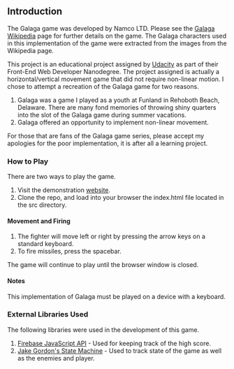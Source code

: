 ## Introduction

The Galaga game was developed by Namco LTD. Please see the [Galaga Wikipedia](https://en.wikipedia.org/wiki/Galaga) page
for further details on the game. The Galaga characters used in this implementation of the game were extracted from the images
from the Wikipedia page.

This project is an educational project assigned by [Udacity](https://udacity.com) as part of their Front-End Web Developer
Nanodegree. The project assigned is actually a horizontal/vertical movement game that did not require non-linear motion. I chose
to attempt a recreation of the Galaga game for two reasons.

 1. Galaga was a game I played as a youth at Funland in Rehoboth Beach, Delaware. There are many fond memories of throwing
 shiny quarters into the slot of the Galaga game during summer vacations.
 2. Galaga offered an opportunity to implement non-linear movement.
 
For those that are fans of the Galaga game series, please accept my apologies for the poor implementation, it is after
all a learning project.

### How to Play

There are two ways to play the game.

 1. Visit the demonstration [website](https://galaga.firebaseapp.com).
 2. Clone the repo, and load into your browser the index.html file located in the src directory.
 
#### Movement and Firing

 1. The fighter will move left or right by pressing the arrow keys on a standard keyboard.
 2. To fire missiles, press the spacebar.

The game will continue to play until the browser window is closed.

#### Notes
This implementation of Galaga must be played on a device with a keyboard.
 
### External Libraries Used
The following libraries were used in the development of this game.

 1. [Firebase JavaScript API](https://www.firebase.com/docs/web/api/) - Used for keeping track of the high score.
 2. [Jake Gordon's State Machine](https://github.com/jakesgordon/javascript-state-machine) - Used to track state of the game
 as well as the enemies and player.
 